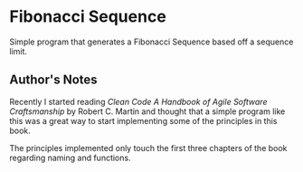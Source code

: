 # Fibonacci Sequence

Simple program that generates a Fibonacci Sequence based off a sequence limit.

## Author's Notes

Recently I started reading _Clean Code A Handbook of Agile Software Craftsmanship_ by Robert C. Martin and thought that a simple program like this was a great way to start implementing some of the principles in this book.

The principles implemented only touch the first three chapters of the book regarding naming and functions.
